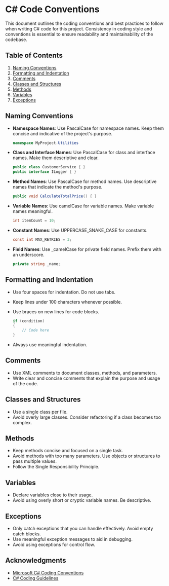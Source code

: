 # C# Code Conventions

This document outlines the coding conventions and best practices to follow when writing C# code for this project. Consistency in coding style and conventions is essential to ensure readability and maintainability of the codebase.

## Table of Contents

1. [Naming Conventions](#naming-conventions)
2. [Formatting and Indentation](#formatting-and-indentation)
3. [Comments](#comments)
4. [Classes and Structures](#classes-and-structures)
5. [Methods](#methods)
6. [Variables](#variables)
7. [Exceptions](#exceptions)

## Naming Conventions

- **Namespace Names**: Use PascalCase for namespace names. Keep them concise and indicative of the project's purpose.

    ```csharp
    namespace MyProject.Utilities
    ```

- **Class and Interface Names**: Use PascalCase for class and interface names. Make them descriptive and clear.

    ```csharp
    public class CustomerService { }
    public interface ILogger { }
    ```

- **Method Names**: Use PascalCase for method names. Use descriptive names that indicate the method's purpose.

    ```csharp
    public void CalculateTotalPrice() { }
    ```

- **Variable Names**: Use camelCase for variable names. Make variable names meaningful.

    ```csharp
    int itemCount = 10;
    ```

- **Constant Names**: Use UPPERCASE_SNAKE_CASE for constants.

    ```csharp
    const int MAX_RETRIES = 3;
    ```

- **Field Names**: Use _camelCase for private field names. Prefix them with an underscore.

    ```csharp
    private string _name;

## Formatting and Indentation

- Use four spaces for indentation. Do not use tabs.
- Keep lines under 100 characters whenever possible.
- Use braces on new lines for code blocks.

    ```csharp
    if (condition)
    {
        // Code here
    }
    ```

- Always use meaningful indentation.

## Comments

- Use XML comments to document classes, methods, and parameters.
- Write clear and concise comments that explain the purpose and usage of the code.

## Classes and Structures

- Use a single class per file.
- Avoid overly large classes. Consider refactoring if a class becomes too complex.

## Methods

- Keep methods concise and focused on a single task.
- Avoid methods with too many parameters. Use objects or structures to pass multiple values.
- Follow the Single Responsibility Principle.

## Variables

- Declare variables close to their usage.
- Avoid using overly short or cryptic variable names. Be descriptive.

## Exceptions

- Only catch exceptions that you can handle effectively. Avoid empty catch blocks.
- Use meaningful exception messages to aid in debugging.
- Avoid using exceptions for control flow.


## Acknowledgments

- [Microsoft C# Coding Conventions](https://docs.microsoft.com/en-us/dotnet/csharp/programming-guide/inside-a-program/coding-conventions)
- [C# Coding Guidelines](https://csharpcodingguidelines.com/)

  
